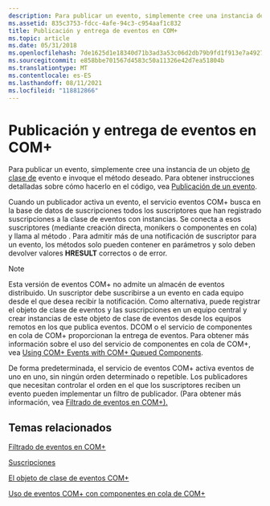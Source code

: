 ```yaml
---
description: Para publicar un evento, simplemente cree una instancia de un objeto de clase de evento e invoque el método deseado. Para obtener instrucciones detalladas sobre cómo hacerlo en el código, vea Publicación de un evento.
ms.assetid: 835c3753-fdcc-4afe-94c3-c954aaf1c832
title: Publicación y entrega de eventos en COM+
ms.topic: article
ms.date: 05/31/2018
ms.openlocfilehash: 7de1625d1e18340d71b3ad3a53c06d2db79b9fd1f913e7a49274644bc3a715c9
ms.sourcegitcommit: e858bbe701567d4583c50a11326e42d7ea51804b
ms.translationtype: MT
ms.contentlocale: es-ES
ms.lasthandoff: 08/11/2021
ms.locfileid: "118812866"
---
```

# <a name="publishing-and-delivering-events-in-com"></a>Publicación y entrega de eventos en COM+

Para publicar un evento, simplemente cree una instancia de un objeto [de clase de](the-com--event-class-object.md) evento e invoque el método deseado. Para obtener instrucciones detalladas sobre cómo hacerlo en el código, vea [Publicación de un evento](publishing-an-event.md).

Cuando un publicador activa un evento, el servicio eventos COM+ busca en la base de datos de suscripciones todos los suscriptores que han registrado suscripciones a la clase de eventos con instancias. Se conecta a esos suscriptores (mediante creación directa, monikers o componentes en cola) y llama al método . Para admitir más de una notificación de suscriptor para un evento, los métodos solo pueden contener en parámetros y solo deben devolver valores **HRESULT** correctos o de error.

> [!Note]  
> Esta versión de eventos COM+ no admite un almacén de eventos distribuido. Un suscriptor debe suscribirse a un evento en cada equipo desde el que desea recibir la notificación. Como alternativa, puede registrar el objeto de clase de eventos y las suscripciones en un equipo central y crear instancias de este objeto de clase de eventos desde los equipos remotos en los que publica eventos. DCOM o el servicio de componentes en cola de COM+ proporcionan la entrega de eventos. Para obtener más información sobre el uso del servicio de componentes en cola de COM+, vea [Using COM+ Events with COM+ Queued Components](using-com--events-with-com--queued-components.md).

 

De forma predeterminada, el servicio de eventos COM+ activa eventos de uno en uno, sin ningún orden determinado o repetible. Los publicadores que necesitan controlar el orden en el que los suscriptores reciben un evento pueden implementar un filtro de publicador. (Para obtener más información, vea [Filtrado de eventos en COM+).](filtering-events-in-com-.md)

## <a name="related-topics"></a>Temas relacionados

<dl> <dt>

[Filtrado de eventos en COM+](filtering-events-in-com-.md)
</dt> <dt>

[Suscripciones](subscriptions.md)
</dt> <dt>

[El objeto de clase de eventos COM+](the-com--event-class-object.md)
</dt> <dt>

[Uso de eventos COM+ con componentes en cola de COM+](using-com--events-with-com--queued-components.md)
</dt> </dl>

 

 



